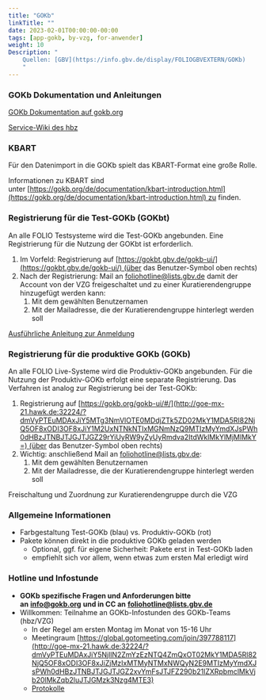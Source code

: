 ```yaml
---
title: "GOKb"
linkTitle: ""
date: 2023-02-01T00:00:00-00:00
tags: [app-gokb, by-vzg, for-anwender]
weight: 10
Description: "
    Quellen: [GBV](https://info.gbv.de/display/FOLIOGBVEXTERN/GOKb)
    "
---
```


### GOKb Dokumentation und Anleitungen

[GOKb Dokumentation auf gokb.org](https://gokb.org/de/documentation/kbart-introduction.html)

[Service-Wiki des hbz](https://service-wiki.hbz-nrw.de/display/GOKB/GOKb+-+Deutsche+Sektion)

### KBART

Für den Datenimport in die GOKb spielt das KBART-Format eine große Rolle.

Informationen zu KBART sind unter [https://gokb.org/de/documentation/kbart-introduction.html](https://gokb.org/de/documentation/kbart-introduction.html) zu finden.

### Registrierung für die Test-GOKb (GOKbt)

An alle FOLIO Testsysteme wird die Test-GOKb angebunden. Eine Registrierung für die Nutzung der GOKbt ist erforderlich.

1.  Im Vorfeld: Registrierung auf [https://gokbt.gbv.de/gokb-ui/](https://gokbt.gbv.de/gokb-ui/) (über das Benutzer-Symbol oben rechts)
2.  Nach der Registrierung: Mail an [foliohotline@lists.gbv.de](mailto:foliohotline@lists.gbv.de) damit der Account von der VZG freigeschaltet und zu einer Kuratierendengruppe hinzugefügt werden kann:
    1.  Mit dem gewählten Benutzernamen
    2.  Mit der Mailadresse, die der Kuratierendengruppe hinterlegt werden soll

[Ausführliche Anleitung zur Anmeldung](https://gokb.org/de/documentation/registration-and-login.html)

### Registrierung für die produktive GOKb (GOKb)

An alle FOLIO Live-Systeme wird die Produktiv-GOKb angebunden. Für die Nutzung der Produktiv-GOKb erfolgt eine separate Registrierung. Das Verfahren ist analog zur Registrierung bei der Test-GOKb:

1.  Registrierung auf [https://gokb.org/gokb-ui/#/](http://goe-mx-21.hawk.de:32224/?dmVyPTEuMDAxJiY5MTg3NmVlOTE0MDdjZTk5ZD02MkY1MDA5Rl82NjQ5OF8xODI3OF8xJiY1M2UxNTNkNTIxMGNmNzQ9MTIzMyYmdXJsPWh0dHBzJTNBJTJGJTJGZ29rYiUyRW9yZyUyRmdva2ItdWklMkYlMjMlMkY=) (über das Benutzer-Symbol oben rechts)
2.  Wichtig: anschließend Mail an [foliohotline@lists.gbv.de](mailto:foliohotline@lists.gbv.de):
    1.  Mit dem gewählten Benutzernamen
    2.  Mit der Mailadresse, die der Kuratierendengruppe hinterlegt werden soll

Freischaltung und Zuordnung zur Kuratierendengruppe durch die VZG

### Allgemeine Informationen

-   Farbgestaltung Test-GOKb (blau) vs. Produktiv-GOKb (rot)
-   Pakete können direkt in die produktive GOKb geladen werden
    -   Optional, ggf. für eigene Sicherheit: Pakete erst in Test-GOKb laden
    -   empfiehlt sich vor allem, wenn etwas zum ersten Mal erledigt wird

### Hotline und Infostunde

-   **GOKb spezifische Fragen und Anforderungen bitte an** [**info@gokb.org**](mailto:info@gokb.org) **und in CC an** [**foliohotline@lists.gbv.de**](mailto:foliohotline@lists.gbv.de)
-   Willkommen: Teilnahme an GOKb-Infostunden des GOKb-Teams (hbz/VZG)
    -   In der Regel am ersten Montag im Monat von 15-16 Uhr
    -   Meetingraum [https://global.gotomeeting.com/join/397788117](http://goe-mx-21.hawk.de:32224/?dmVyPTEuMDAxJiY5NjllN2ZmYzEzNTQ4ZmQxOT02MkY1MDA5Rl82NjQ5OF8xODI3OF8xJiZjMzIxMTMyNTMxNWQyN2E9MTIzMyYmdXJsPWh0dHBzJTNBJTJGJTJGZ2xvYmFsJTJFZ290b21lZXRpbmclMkVjb20lMkZqb2luJTJGMzk3Nzg4MTE3)
    -   [Protokolle](https://service-wiki.hbz-nrw.de/display/GOKB/Protokolle+GOKb-Infostunde)
